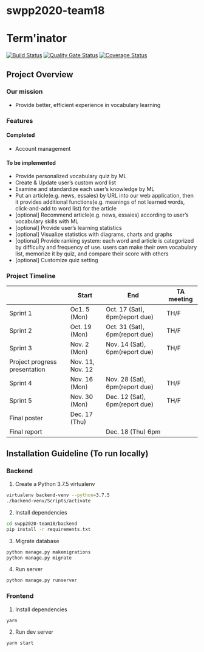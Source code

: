 # swpp2020-team18

# Term'inator

[![Build
Status](https://travis-ci.org/swsnu/swpp2020-team18.svg?branch=main)](https://travis-ci.org/swsnu/swpp2020-team18)
[![Quality Gate
Status](https://sonarcloud.io/api/project_badges/measure?project=swsnu_swpp2020-team18&metric=alert_status)](https://sonarcloud.io/dashboard?id=swsnu_swpp2020-team18)
[![Coverage
Status](https://coveralls.io/repos/github/swsnu/swpp2020-team18/badge.svg?branch=main)](https://coveralls.io/github/swsnu/swpp2020-team18?branch=main)


## Project Overview

### Our mission
- Provide better, efficient experience in vocabulary learning

### Features
#### Completed
- Account management
#### To be implemented
- Provide personalized vocabulary quiz by ML
- Create & Update user’s custom word list
- Examine and standardize each user’s knowledge by ML
- Put an article(e.g. news, essaies) by URL into our web application, then it provides additional functions(e.g. meanings of not learned words, click-and-add to word list) for the article
- [optional] Recommend article(e.g. news, essaies) according to user’s vocabulary skills with ML
- [optional] Provide user’s learning statistics
- [optional] Visualize statistics with diagrams, charts and graphs
- [optional] Provide ranking system: each word and article is categorized by difficulty and frequency of use. users can make their own vocabulary list, memorize it by quiz, and compare their score with others
- [optional] Customize quiz setting

### Project Timeline
| | Start | End | TA meeting |
|-|-------|-----|------------|
| Sprint 1 | Oc1. 5 (Mon)| Oct. 17 (Sat), 6pm(report due) | TH/F |
| Sprint 2 | Oct. 19 (Mon)| Oct. 31 (Sat), 6pm(report due) | TH/F |
| Sprint 3 | Nov. 2 (Mon)| Nov. 14 (Sat), 6pm(report due) | TH/F |
| Project progress presentation | Nov. 11, Nov. 12 | | |
| Sprint 4 | Nov. 16 (Mon)| Nov. 28 (Sat), 6pm(report due) | TH/F|
| Sprint 5 | Nov. 30 (Mon)| Dec. 12 (Sat), 6pm(report due) | TH/F |
| Final poster | Dec. 17 (Thu) | | | 
| Final report |  | Dec. 18 (Thu) 6pm | | 



## Installation Guideline (To run locally)

### Backend

1. Create a Python 3.7.5 virtualenv

``` bash
virtualenv backend-venv --python=3.7.5
./backend-venv/Scripts/activate
```

2. Install dependencies

``` bash
cd swpp2020-team18/backend
pip install -r requirements.txt
```

3. Migrate database

``` bash
python manage.py makemigrations
python manage.py migrate
```

4. Run server

``` bash
python manage.py runserver
```


### Frontend

1. Install dependencies

``` bash
yarn
```

2. Run dev server

``` bash
yarn start
```
